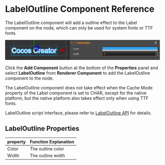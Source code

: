 # LabelOutline Component Reference

The LabelOutline component will add a outline effect to the Label component on the node, which can only be used for system fonts or TTF fonts.

![label-outline](label/label-outline.png)

Click the **Add Component** button at the bottom of the **Properties** panel and select **LabelOutline** from **Renderer Component** to add the LabelOutline component to the node.

The LabelOutline component does not take effect when the Cache Mode property of the Label component is set to CHAR, except for the native platform, but the native platform also takes effect only when using TTF fonts.

LabelOutline script interface, please refer to [LabelOutline API](../../../api/en/classes/LabelOutline.html) for details.

## LabelOutline Properties

| property | Function Explanation
| ------ | ------ |
| Color | The outline color
| Width | The outline width
